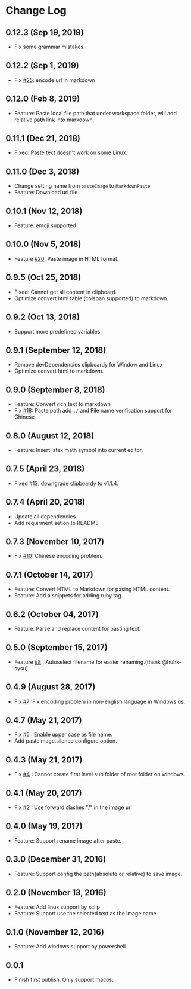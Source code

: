 # Change Log

## 0.12.3 (Sep 19, 2019)

- Fix some grammar mistakes.

## 0.12.2 (Sep 1, 2019)

- Fix [#25](https://github.com/telesoho/vscode-markdown-paste-image/issues/25): encode url in markdown

## 0.12.0 (Feb 8, 2019)

- Feature: Paste local file path that under workspace folder, will add relative path link into markdown.

## 0.11.1 (Dec 21, 2018)

- Fixed: Paste text doesn't work on some Linux. 

## 0.11.0 (Dec 3, 2018)

- Change setting name from `pasteImage` to `MarkdownPaste`
- Feature: Download url file 

## 0.10.1 (Nov 12, 2018)

-  Feature: emoji supported

## 0.10.0 (Nov 5, 2018)

- Feature [#20](https://github.com/telesoho/vscode-markdown-paste-image/issues/20): Paste image in HTML format. 

## 0.9.5 (Oct 25, 2018)

- Fixed: Cannot get all content in clipboard.
- Optimize convert html table (colspan supported) to markdown.

## 0.9.2 (Oct 13, 2018)

- Support more predefined variables

## 0.9.1 (September 12, 2018)

- Remove devDependencies clipboardy for Window and Linux
- Optimize convert html to markdown.

## 0.9.0 (September 8, 2018)

- Feature: Convert rich text to markdown
- Fix [#18](https://github.com/telesoho/vscode-markdown-paste-image/issues/18): Paste path add `./` and File name verification support for Chinese

## 0.8.0 (August 12, 2018)

- Feature: Insert latex math symbol into current editor.

## 0.7.5 (April 23, 2018)

- Fixed [#13](https://github.com/telesoho/vscode-markdown-paste-image/issues/13): downgrade clipboardy to v1.1.4.

## 0.7.4 (April 20, 2018)

- Update all dependencies.
- Add requirment setion to README

## 0.7.3 (November 10, 2017)

- Fix [#10](https://github.com/telesoho/vscode-markdown-paste-image/issues/10): Chinese encoding problem.

## 0.7.1 (October 14, 2017)

- Feature: Convert HTML to Markdown for pasing HTML content.
- Feature: Add a snippets for adding ruby tag.

## 0.6.2 (October 04, 2017)

- Feature: Parse and replace content for pasting text.

## 0.5.0 (September 15, 2017)

- Feature [#8](https://github.com/telesoho/vscode-markdown-paste-image/issues/8) : Autoselect filename for easier renaming.(thank @huhk-sysu)

## 0.4.9 (August 28, 2017)

- Fix [#7](https://github.com/telesoho/vscode-markdown-paste-image/issues/7) :Fix encoding problem in non-english language in Windows os.

## 0.4.7 (May 21, 2017)

- Fix [#5](https://github.com/telesoho/vscode-markdown-paste-image/issues/5) : Enable upper case as file name.
- Add pasteImage.silence configure option.

## 0.4.3 (May 21, 2017)

- Fix [#4](https://github.com/telesoho/vscode-markdown-paste-image/issues/4) : Cannot create first level sub folder of root folder on windows.

## 0.4.1 (May 20, 2017)

- Fix [#2](https://github.com/telesoho/vscode-markdown-paste-image/issues/2) : Use forward slashes "/" in the image url

## 0.4.0 (May 19, 2017)

- Feature: Support rename image after paste.

## 0.3.0 (December 31, 2016)

- Feature: Support config the path(absolute or relative) to save image.

## 0.2.0 (November 13, 2016)

- Feature: Add linux support by xclip
- Feature: Support use the selected text as the image name

## 0.1.0 (November 12, 2016)

- Feature: Add windows support by powershell

## 0.0.1

- Finish first publish. Only support macos.